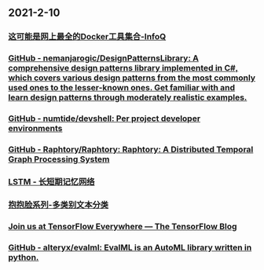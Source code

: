 
## 2021-2-10

### [这可能是网上最全的Docker工具集合-InfoQ](https://www.infoq.cn/article/6ItsptlCzt6sbKDEVokN)

### [GitHub - nemanjarogic/DesignPatternsLibrary: A comprehensive design patterns library implemented in C#, which covers various design patterns from the most commonly used ones to the lesser-known ones. Get familiar with and learn design patterns through moderately realistic examples.](https://github.com/nemanjarogic/DesignPatternsLibrary)

### [GitHub - numtide/devshell: Per project developer environments](https://github.com/numtide/devshell)

### [GitHub - Raphtory/Raphtory: Raphtory: A Distributed Temporal Graph Processing System](https://github.com/Raphtory/Raphtory)

### [LSTM - 长短期记忆网络](https://juejin.cn/post/6926892945245208589)

### [抱抱脸系列-多类别文本分类](https://juejin.cn/post/6927106106716078093)

### [Join us at TensorFlow Everywhere — The TensorFlow Blog](https://blog.tensorflow.org/2021/02/join-us-at-tensorflow-everywhere.html)

### [GitHub - alteryx/evalml: EvalML is an AutoML library written in python.](https://github.com/alteryx/evalml)